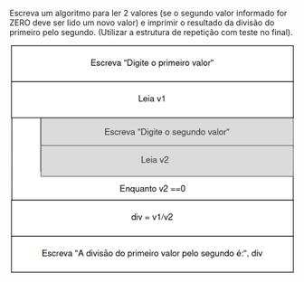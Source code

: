 Escreva um algoritmo para ler 2 valores (se o segundo valor
informado for ZERO deve ser lido um novo valor) e imprimir o
resultado da divisão do primeiro pelo segundo. (Utilizar a estrutura
de repetição com teste no final).

![](https://github.com/Yxav/proglogic/blob/apnp/exercicios-5/43/43.png)
